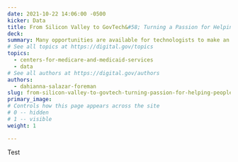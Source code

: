 ```yaml
---
date: 2021-10-22 14:06:00 -0500
kicker: Data
title: From Silicon Valley to GovTech&#58; Turning a Passion for Helping People Into a Public Service Career
deck: 
summary: Many opportunities are available for technologists to make an impact in public service. See how Avena Cheng, a data scientist at the Centers for Medicare and Medicaid Services (CMS), turned a passion for improving people's lives into a govtech career.
# See all topics at https://digital.gov/topics
topics:
  - centers-for-medicare-and-medicaid-services
  - data
# See all authors at https://digital.gov/authors
authors:
  - dahianna-salazar-foreman
slug: from-silicon-valley-to-govtech-turning-passion-for-helping-people-into-a-public-service-career
primary_image: 
# Controls how this page appears across the site
# 0 -- hidden
# 1 -- visible
weight: 1

---
```


Test
